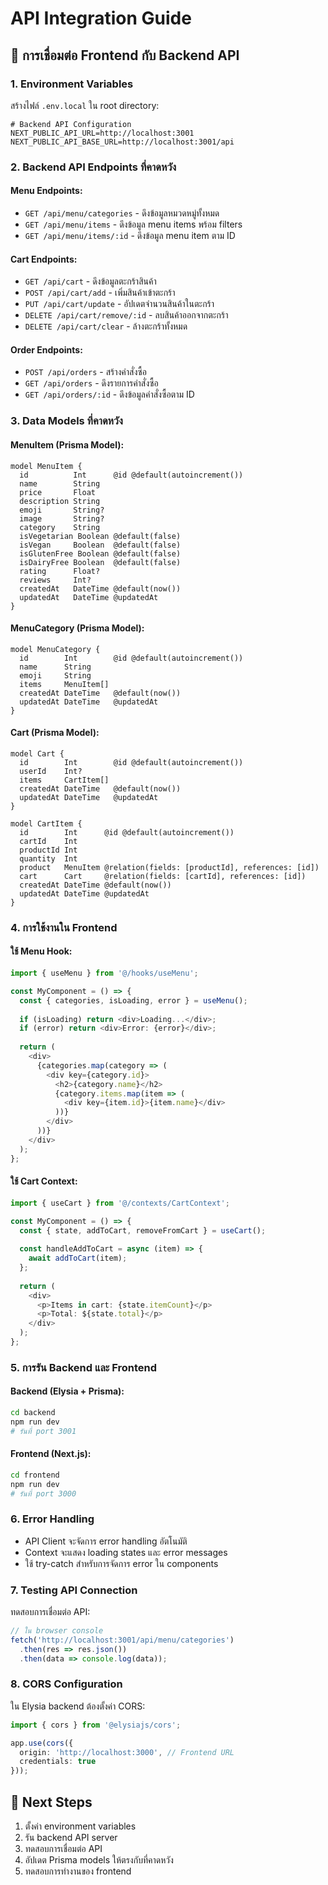 # API Integration Guide

## 🔗 การเชื่อมต่อ Frontend กับ Backend API

### **1. Environment Variables**

สร้างไฟล์ `.env.local` ใน root directory:

```env
# Backend API Configuration
NEXT_PUBLIC_API_URL=http://localhost:3001
NEXT_PUBLIC_API_BASE_URL=http://localhost:3001/api
```

### **2. Backend API Endpoints ที่คาดหวัง**

#### **Menu Endpoints:**
- `GET /api/menu/categories` - ดึงข้อมูลหมวดหมู่ทั้งหมด
- `GET /api/menu/items` - ดึงข้อมูล menu items พร้อม filters
- `GET /api/menu/items/:id` - ดึงข้อมูล menu item ตาม ID

#### **Cart Endpoints:**
- `GET /api/cart` - ดึงข้อมูลตะกร้าสินค้า
- `POST /api/cart/add` - เพิ่มสินค้าเข้าตะกร้า
- `PUT /api/cart/update` - อัปเดตจำนวนสินค้าในตะกร้า
- `DELETE /api/cart/remove/:id` - ลบสินค้าออกจากตะกร้า
- `DELETE /api/cart/clear` - ล้างตะกร้าทั้งหมด

#### **Order Endpoints:**
- `POST /api/orders` - สร้างคำสั่งซื้อ
- `GET /api/orders` - ดึงรายการคำสั่งซื้อ
- `GET /api/orders/:id` - ดึงข้อมูลคำสั่งซื้อตาม ID

### **3. Data Models ที่คาดหวัง**

#### **MenuItem (Prisma Model):**
```prisma
model MenuItem {
  id          Int      @id @default(autoincrement())
  name        String
  price       Float
  description String
  emoji       String?
  image       String?
  category    String
  isVegetarian Boolean @default(false)
  isVegan     Boolean  @default(false)
  isGlutenFree Boolean @default(false)
  isDairyFree Boolean  @default(false)
  rating      Float?
  reviews     Int?
  createdAt   DateTime @default(now())
  updatedAt   DateTime @updatedAt
}
```

#### **MenuCategory (Prisma Model):**
```prisma
model MenuCategory {
  id        Int        @id @default(autoincrement())
  name      String
  emoji     String
  items     MenuItem[]
  createdAt DateTime   @default(now())
  updatedAt DateTime   @updatedAt
}
```

#### **Cart (Prisma Model):**
```prisma
model Cart {
  id        Int        @id @default(autoincrement())
  userId    Int?
  items     CartItem[]
  createdAt DateTime   @default(now())
  updatedAt DateTime   @updatedAt
}

model CartItem {
  id        Int      @id @default(autoincrement())
  cartId    Int
  productId Int
  quantity  Int
  product   MenuItem @relation(fields: [productId], references: [id])
  cart      Cart     @relation(fields: [cartId], references: [id])
  createdAt DateTime @default(now())
  updatedAt DateTime @updatedAt
}
```

### **4. การใช้งานใน Frontend**

#### **ใช้ Menu Hook:**
```typescript
import { useMenu } from '@/hooks/useMenu';

const MyComponent = () => {
  const { categories, isLoading, error } = useMenu();
  
  if (isLoading) return <div>Loading...</div>;
  if (error) return <div>Error: {error}</div>;
  
  return (
    <div>
      {categories.map(category => (
        <div key={category.id}>
          <h2>{category.name}</h2>
          {category.items.map(item => (
            <div key={item.id}>{item.name}</div>
          ))}
        </div>
      ))}
    </div>
  );
};
```

#### **ใช้ Cart Context:**
```typescript
import { useCart } from '@/contexts/CartContext';

const MyComponent = () => {
  const { state, addToCart, removeFromCart } = useCart();
  
  const handleAddToCart = async (item) => {
    await addToCart(item);
  };
  
  return (
    <div>
      <p>Items in cart: {state.itemCount}</p>
      <p>Total: ${state.total}</p>
    </div>
  );
};
```

### **5. การรัน Backend และ Frontend**

#### **Backend (Elysia + Prisma):**
```bash
cd backend
npm run dev
# รันที่ port 3001
```

#### **Frontend (Next.js):**
```bash
cd frontend
npm run dev
# รันที่ port 3000
```

### **6. Error Handling**

- API Client จะจัดการ error handling อัตโนมัติ
- Context จะแสดง loading states และ error messages
- ใช้ try-catch สำหรับการจัดการ error ใน components

### **7. Testing API Connection**

ทดสอบการเชื่อมต่อ API:

```typescript
// ใน browser console
fetch('http://localhost:3001/api/menu/categories')
  .then(res => res.json())
  .then(data => console.log(data));
```

### **8. CORS Configuration**

ใน Elysia backend ต้องตั้งค่า CORS:

```typescript
import { cors } from '@elysiajs/cors';

app.use(cors({
  origin: 'http://localhost:3000', // Frontend URL
  credentials: true
}));
```

## 🎯 **Next Steps**

1. ตั้งค่า environment variables
2. รัน backend API server
3. ทดสอบการเชื่อมต่อ API
4. อัปเดต Prisma models ให้ตรงกับที่คาดหวัง
5. ทดสอบการทำงานของ frontend
